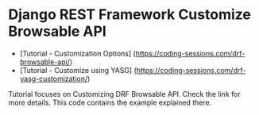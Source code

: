 Django REST Framework Customize Browsable API
====================================
- [Tutorial - Customization Options] (https://coding-sessions.com/drf-browsable-api/)
- [Tutorial - Customize using YASG] (https://coding-sessions.com/drf-yasg-customization/)


Tutorial focuses on Customizing DRF Browsable API. Check the link for more details. This code contains the example explained there.
  
